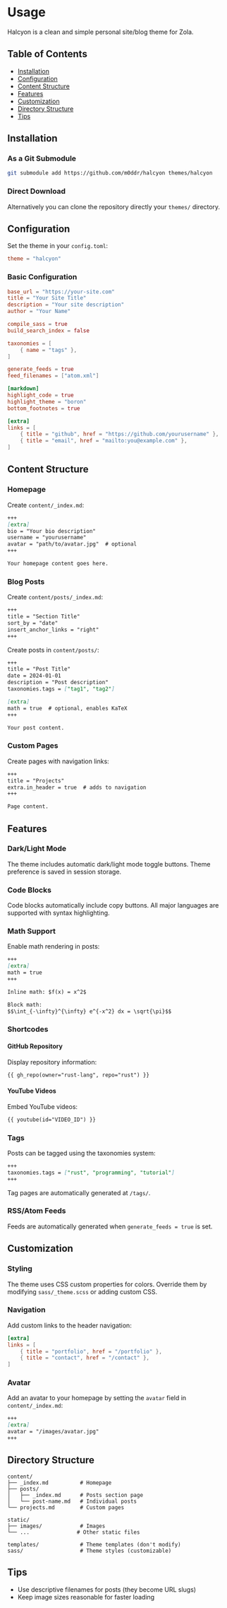 # Usage
Halcyon is a clean and simple personal site/blog theme for Zola.

## Table of Contents
- [Installation](#installation)
- [Configuration](#configuration)
- [Content Structure](#content-structure)
- [Features](#features)
- [Customization](#customization)
- [Directory Structure](#directory-structure)
- [Tips](#tips)

## Installation

### As a Git Submodule
```bash
git submodule add https://github.com/m0ddr/halcyon themes/halcyon
```

### Direct Download
Alternatively you can clone the repository directly your `themes/` directory.

## Configuration
Set the theme in your `config.toml`:

```toml
theme = "halcyon"
```

### Basic Configuration
```toml
base_url = "https://your-site.com"
title = "Your Site Title"
description = "Your site description"
author = "Your Name"

compile_sass = true
build_search_index = false

taxonomies = [
    { name = "tags" },
]

generate_feeds = true
feed_filenames = ["atom.xml"]

[markdown]
highlight_code = true
highlight_theme = "boron"
bottom_footnotes = true

[extra]
links = [
    { title = "github", href = "https://github.com/yourusername" },
    { title = "email", href = "mailto:you@example.com" },
]
```

## Content Structure

### Homepage
Create `content/_index.md`:

```markdown
+++
[extra]
bio = "Your bio description"
username = "yourusername"
avatar = "path/to/avatar.jpg"  # optional
+++

Your homepage content goes here.
```

### Blog Posts
Create `content/posts/_index.md`:
```markdown
+++
title = "Section Title"
sort_by = "date"
insert_anchor_links = "right"
+++
```

Create posts in `content/posts/`:

```markdown
+++
title = "Post Title"
date = 2024-01-01
description = "Post description"
taxonomies.tags = ["tag1", "tag2"]

[extra]
math = true  # optional, enables KaTeX
+++

Your post content.
```

### Custom Pages
Create pages with navigation links:

```markdown
+++
title = "Projects"
extra.in_header = true  # adds to navigation
+++

Page content.
```

## Features

### Dark/Light Mode
The theme includes automatic dark/light mode toggle buttons. Theme preference is saved in session storage.

### Code Blocks
Code blocks automatically include copy buttons. All major languages are supported with syntax highlighting.

### Math Support
Enable math rendering in posts:

```markdown
+++
[extra]
math = true
+++

Inline math: $f(x) = x^2$

Block math:
$$\int_{-\infty}^{\infty} e^{-x^2} dx = \sqrt{\pi}$$
```

### Shortcodes

#### GitHub Repository
Display repository information:

```markdown
{{ gh_repo(owner="rust-lang", repo="rust") }}
```

#### YouTube Videos
Embed YouTube videos:

```markdown
{{ youtube(id="VIDEO_ID") }}
```

### Tags
Posts can be tagged using the taxonomies system:

```markdown
+++
taxonomies.tags = ["rust", "programming", "tutorial"]
+++
```

Tag pages are automatically generated at `/tags/`.

### RSS/Atom Feeds
Feeds are automatically generated when `generate_feeds = true` is set.

## Customization

### Styling
The theme uses CSS custom properties for colors. Override them by modifying `sass/_theme.scss` or adding custom CSS.

### Navigation
Add custom links to the header navigation:

```toml
[extra]
links = [
    { title = "portfolio", href = "/portfolio" },
    { title = "contact", href = "/contact" },
]
```

### Avatar
Add an avatar to your homepage by setting the `avatar` field in `content/_index.md`:

```markdown
+++
[extra]
avatar = "/images/avatar.jpg"
+++
```

## Directory Structure
```
content/
├── _index.md          # Homepage
├── posts/
│   ├── _index.md      # Posts section page
│   └── post-name.md   # Individual posts
└── projects.md        # Custom pages

static/
├── images/            # Images
└── ...               # Other static files

templates/             # Theme templates (don't modify)
sass/                  # Theme styles (customizable)
```

## Tips
- Use descriptive filenames for posts (they become URL slugs)
- Keep image sizes reasonable for faster loading
